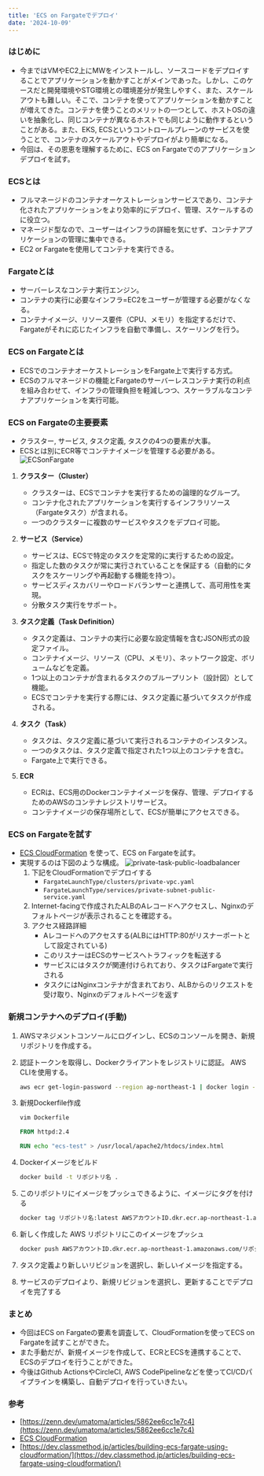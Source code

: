 ```yaml
---
title: 'ECS on Fargateでデプロイ'
date: '2024-10-09'
---
```


### はじめに

- 今まではVMやEC2上にMWをインストールし、ソースコードをデプロイすることでアプリケーションを動かすことがメインであった。しかし、このケースだと開発環境やSTG環境との環境差分が発生しやすく、また、スケールアウトも難しい。そこで、コンテナを使ってアプリケーションを動かすことが増えてきた。コンテナを使うことのメリットの一つとして、ホストOSの違いを抽象化し、同じコンテナが異なるホストでも同じように動作するということがある。また、EKS, ECSというコントロールプレーンのサービスを使うことで、コンテナのスケールアウトやデプロイがより簡単になる。
- 今回は、その恩恵を理解するために、ECS on Fargateでのアプリケーションデプロイを試す。

### ECSとは

- フルマネージドのコンテナオーケストレーションサービスであり、コンテナ化されたアプリケーションをより効率的にデプロイ、管理、スケールするのに役立つ。
- マネージド型なので、ユーザーはインフラの詳細を気にせず、コンテナアプリケーションの管理に集中できる。
- EC2 or Fargateを使用してコンテナを実行できる。

### Fargateとは

- サーバーレスなコンテナ実行エンジン。
- コンテナの実行に必要なインフラ=EC2をユーザーが管理する必要がなくなる。
- コンテナイメージ、リソース要件（CPU、メモリ）を指定するだけで、Fargateがそれに応じたインフラを自動で準備し、スケーリングを行う。

### ECS on Fargateとは

- ECSでのコンテナオーケストレーションをFargate上で実行する方式。
- ECSのフルマネージドの機能とFargateのサーバーレスコンテナ実行の利点を組み合わせて、インフラの管理負担を軽減しつつ、スケーラブルなコンテナアプリケーションを実行可能。

### ECS on Fargateの主要要素

- クラスター, サービス, タスク定義, タスクの4つの要素が大事。
- ECSとは別にECR等でコンテナイメージを管理する必要がある。
  ![ECSonFargate](../posts/ECSonFargate.png)

1. **クラスター（Cluster）**

   - クラスターは、ECSでコンテナを実行するための論理的なグループ。
   - コンテナ化されたアプリケーションを実行するインフラリソース（Fargateタスク）が含まれる。
   - 一つのクラスターに複数のサービスやタスクをデプロイ可能。

2. **サービス（Service）**

   - サービスは、ECSで特定のタスクを定常的に実行するための設定。
   - 指定した数のタスクが常に実行されていることを保証する（自動的にタスクをスケーリングや再起動する機能を持つ）。
   - サービスディスカバリーやロードバランサーと連携して、高可用性を実現。
   - 分散タスク実行をサポート。

3. **タスク定義（Task Definition）**

   - タスク定義は、コンテナの実行に必要な設定情報を含むJSON形式の設定ファイル。
   - コンテナイメージ、リソース（CPU、メモリ）、ネットワーク設定、ボリュームなどを定義。
   - 1つ以上のコンテナが含まれるタスクのブループリント（設計図）として機能。
   - ECSでコンテナを実行する際には、タスク定義に基づいてタスクが作成される。

4. **タスク（Task）**

   - タスクは、タスク定義に基づいて実行されるコンテナのインスタンス。
   - 一つのタスクは、タスク定義で指定された1つ以上のコンテナを含む。
   - Fargate上で実行できる。

5. **ECR**
   - ECRは、ECS用のDockerコンテナイメージを保存、管理、デプロイするためのAWSのコンテナレジストリサービス。
   - コンテナイメージの保存場所として、ECSが簡単にアクセスできる。

### ECS on Fargateを試す

- [ECS CloudFormation](https://github.com/aws-cloudformation/aws-cloudformation-templates/tree/main/ECS) を使って、ECS on Fargateを試す。
- 実現するのは下図のような構成。
  ![private-task-public-loadbalancer](../posts/private-task-public-loadbalancer.svg)
  1. 下記をCloudFormationでデプロイする
     - `FargateLaunchType/clusters/private-vpc.yaml`
     - `FargateLaunchType/services/private-subnet-public-service.yaml`
  2. Internet-facingで作成されたALBのAレコードへアクセスし、Nginxのデフォルトページが表示されることを確認する。
  3. アクセス経路詳細
     - Aレコードへのアクセスする(ALBにはHTTP:80がリスナーポートとして設定されている)
     - このリスナーはECSのサービスへトラフィックを転送する
     - サービスにはタスクが関連付けられており、タスクはFargateで実行される
     - タスクにはNginxコンテナが含まれており、ALBからのリクエストを受け取り、Nginxのデフォルトページを返す

### 新規コンテナへのデプロイ(手動)

1. AWSマネジメントコンソールにログインし、ECSのコンソールを開き、新規リポジトリを作成する。
2. 認証トークンを取得し、Dockerクライアントをレジストリに認証。 AWS CLIを使用する。
   ```bash
   aws ecr get-login-password --region ap-northeast-1 | docker login --username AWS --password-stdin AWSアカウントID.dkr.ecr.ap-northeast-1.amazonaws.com
   ```
3. 新規Dockerfile作成

   ```bash
   vim Dockerfile
   ```

   ```Dockerfile
   FROM httpd:2.4

   RUN echo "ecs-test" > /usr/local/apache2/htdocs/index.html
   ```

4. Dockerイメージをビルド

   ```bash
   docker build -t リポジトリ名 .
   ```

5. このリポジトリにイメージをプッシュできるように、イメージにタグを付ける

   ```bash
   docker tag リポジトリ名:latest AWSアカウントID.dkr.ecr.ap-northeast-1.amazonaws.com/リポジトリ名:latest
   ```

6. 新しく作成した AWS リポジトリにこのイメージをプッシュ

   ```bash
   docker push AWSアカウントID.dkr.ecr.ap-northeast-1.amazonaws.com/リポジトリ名:latest
   ```

7. タスク定義より新しいリビジョンを選択し、新しいイメージを指定する。

8. サービスのデプロイより、新規リビジョンを選択し、更新することでデプロイを完了する

### まとめ

- 今回はECS on Fargateの要素を調査して、CloudFormationを使ってECS on Fargateを試すことができた。
- また手動だが、新規イメージを作成して、ECRとECSを連携することで、ECSのデプロイを行うことができた。
- 今後はGithub ActionsやCircleCI, AWS CodePipelineなどを使ってCI/CDパイプラインを構築し、自動デプロイを行っていきたい。

### 参考

- [https://zenn.dev/umatoma/articles/5862ee6cc1e7c4](https://zenn.dev/umatoma/articles/5862ee6cc1e7c4)
- [ECS CloudFormation](https://github.com/aws-cloudformation/aws-cloudformation-templates/tree/main/ECS)
- [https://dev.classmethod.jp/articles/building-ecs-fargate-using-cloudformation/](https://dev.classmethod.jp/articles/building-ecs-fargate-using-cloudformation/)
